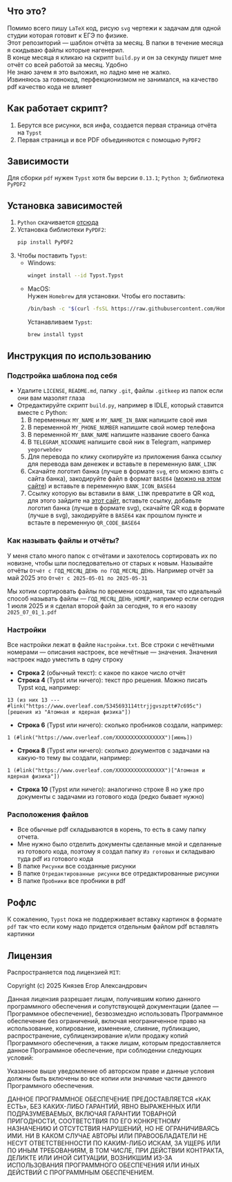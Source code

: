 ## Что это?
Помимо всего пишу `LaTeX` код, рисую `svg` чертежи к задачам для одной студии которая готовит к ЕГЭ по физике. <br>
Этот репозиторий — шаблон отчёта за месяц. В папки в течение месяца я скидываю файлы которые нагенерил. <br>
В конце месяца я кликаю на скрипт `build.py` и он за секунду пишет мне отчёт со всей работой за месяц. Удобно<br>
Не знаю зачем я это выложил, но ладно мне не жалко.<br>
Извиняюсь за говнокод, перфекционизмом не занимался, на качество pdf качество кода не влияет

## Как работает скрипт?
1. Берутся все рисунки, вся инфа, создается первая страница отчёта на `Typst`
2. Первая страница и все PDF объединяются с помощью `PyPDF2`

## Зависимости
Для сборки `pdf` нужен `Typst` хотя бы версии `0.13.1`; `Python 3`; библиотека `PyPDF2`

## Установка зависимостей
1. `Python` скачивается [отсюда](https://www.python.org/downloads)
2. Установка библиотеки `PyPDF2`:
    ```bash
    pip install PyPDF2
    ```
3. Чтобы поставить `Typst`:
    - Windows:
        ```bash
        winget install --id Typst.Typst
        ```
    - MacOS:<br>
        Нужен `Homebrew` для установки. Чтобы его поставить:
        ```bash
        /bin/bash -c "$(curl -fsSL https://raw.githubusercontent.com/Homebrew/install/HEAD/install.sh)"
        ```
        Устанавливаем `Typst`:
        ```bash
        brew install typst
        ```

## Инструкция по использованию

### Подстройка шаблона под себя
- Удалите `LICENSE`, `README.md`, папку `.git`, файлы `.gitkeep` из папок если они вам мазолят глаза
- Отредактируйте скрипт `build.py`, например в IDLE, который ставится вместе с Python:
    1. В переменных `MY_NAME` и `MY_NAME_IN_BANK` напишите своё имя
    2. В переменной `MY_PHONE_NUMBER` напишите свой номер телефона
    3. В переменной `MY_BANK_NAME` напишите название своего банка
    4. В `TELEGRAM_NICKNAME` напишите свой ник в Telegram, например `yegorwebdev`
    5. Для перевода по клику скопируйте из приложения банка ссылку для перевода вам денежек и вставьте в переменную `BANK_LINK`
    6. Скачайте логотип банка (лучше в формате `svg`, его можно взять с сайта банка), закодируйте файл в формат `BASE64` ([можно на этом сайте](https://base64.guru/converter/encode/file)) и вставьте в переменную `BANK_ICON_BASE64`
    7. Ссылку которую вы вставили в `BANK_LINK` превратите в QR код, для этого зайдите на [этот сайт](https://ru.qr-code-generator.com), вставьте ссылку, добавьте логотип банка (лучше в формате svg), скачайте QR код в формате (лучше в svg), закодируйте в `BASE64` как прошлом пункте и встаьте в переменную `QR_CODE_BASE64` 

### Как называть файлы и отчёты?
У меня стало много папок с отчётами и захотелось сортировать их по новизне, чтобы шли последовательно от старых к новым. Называйте отчёты `Отчёт с ГОД_МЕСЯЦ_ДЕНЬ по ГОД_МЕСЯЦ_ДЕНЬ`. Например отчёт за май 2025 это `Отчёт с 2025-05-01 по 2025-05-31` 

Мы хотим сортировать файлы по времени создания, так что идеальный способ называть файлы — `ГОД_МЕСЯЦ_ДЕНЬ_НОМЕР`, например если сегодня 1 июля 2025 и я сделал второй файл за сегодня, то я его назову `2025_07_01_1.pdf`

### Настройки
Все настройки лежат в файле `Настройки.txt`. Все строки с нечётными номерами — описания настроек, все нечётные — значения. Значения настроек надо уместить в одну строку
- **Строка 2** (обычный текст): с какое по какое число отчёт
- **Строка 4** (Typst или ничего): текст про решения. Можно писать Typst код, например:
```typ
13 (из них 13 --- #link("https://www.overleaf.com/5345693114ttrjjgvszptt#7c695c")[решения из "Атомная и ядерная физика"])
```
- **Строка 6** (Typst или ничего): сколько пробников создали, например:
```typ
1 (#link("https://www.overleaf.com/XXXXXXXXXXXXXXXX")[июнь])
```
- **Строка 8** (Typst или ничего): сколько документов с задачами на какую-то тему вы создали, например:
```typ
1 (#link("https://www.overleaf.com/XXXXXXXXXXXXXXXX")["Атомная и ядерная физика"])
```
- **Строка 10** (Typst или ничего): аналогично строке 8 но уже про документы с задачами из готового кода (редко бывает нужно)

### Расположения файлов
- Все обычные pdf складываются в корень, то есть в саму папку отчета. 
- Мне нужно было отделить документы сделанные мной и сделанные из готового кода, поэтому я создал папку `Из готовых` и складываю туда pdf из готового кода
- В папке `Рисунки` все созданные рисунки
- В папке `Отредактированные рисунки` все отредактированные рисунки
- В папке `Пробники` все пробники в pdf

## Рофлс
К сожалению, `Typst` пока не поддерживает вставку картинок в формате `pdf` так что если кому надо придется отдельным файлом pdf вставлять картинки

## Лицензия
Распространяется под лицензией `MIT`:

Copyright (c) 2025 Князев Егор Александрович

Данная лицензия разрешает лицам, получившим копию данного программного обеспечения и сопутствующей документации (далее — Программное обеспечение), безвозмездно использовать Программное обеспечение без ограничений, включая неограниченное право на использование, копирование, изменение, слияние, публикацию, распространение, сублицензирование и/или продажу копий Программного обеспечения, а также лицам, которым предоставляется данное Программное обеспечение, при соблюдении следующих условий:

Указанное выше уведомление об авторском праве и данные условия должны быть включены во все копии или значимые части данного Программного обеспечения.

ДАННОЕ ПРОГРАММНОЕ ОБЕСПЕЧЕНИЕ ПРЕДОСТАВЛЯЕТСЯ «КАК ЕСТЬ», БЕЗ КАКИХ-ЛИБО ГАРАНТИЙ, ЯВНО ВЫРАЖЕННЫХ ИЛИ ПОДРАЗУМЕВАЕМЫХ, ВКЛЮЧАЯ ГАРАНТИИ ТОВАРНОЙ ПРИГОДНОСТИ, СООТВЕТСТВИЯ ПО ЕГО КОНКРЕТНОМУ НАЗНАЧЕНИЮ И ОТСУТСТВИЯ НАРУШЕНИЙ, НО НЕ ОГРАНИЧИВАЯСЬ ИМИ. НИ В КАКОМ СЛУЧАЕ АВТОРЫ ИЛИ ПРАВООБЛАДАТЕЛИ НЕ НЕСУТ ОТВЕТСТВЕННОСТИ ПО КАКИМ-ЛИБО ИСКАМ, ЗА УЩЕРБ ИЛИ ПО ИНЫМ ТРЕБОВАНИЯМ, В ТОМ ЧИСЛЕ, ПРИ ДЕЙСТВИИ КОНТРАКТА, ДЕЛИКТЕ ИЛИ ИНОЙ СИТУАЦИИ, ВОЗНИКШИМ ИЗ-ЗА ИСПОЛЬЗОВАНИЯ ПРОГРАММНОГО ОБЕСПЕЧЕНИЯ ИЛИ ИНЫХ ДЕЙСТВИЙ С ПРОГРАММНЫМ ОБЕСПЕЧЕНИЕМ.